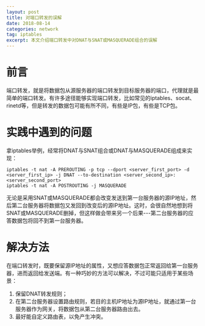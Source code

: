 ```yaml
---
layout: post
title: 对端口转发的误解
date: 2018-08-14
categories: network
tag: iptables
excerpt: 本文介绍端口转发中对DNAT与SNAT或MASQUERADE组合的误解
---
```


# 前言

端口转发，就是将数据包从源服务器的端口转发到目标服务器的端口，代理就是最简单的端口转发。有许多途径能够实现端口转发，比如常见的iptables、socat、rinetd等，但是转发的数据包可能有所不同，有些是IP包，有些是TCP包。

# 实践中遇到的问题

拿iptables举例，经常将DNAT与SNAT组合或DNAT与MASQUERADE组成来实现：
```
iptables -t nat -A PREROUTING -p tcp --dport <server_first_port> -d <server_first_ip> -j DNAT --to-destination <server_second_ip>:<server_second_port>
iptables -t nat -A POSTROUTING -j MASQUERADE
```
无论是采用SNAT或MASQUERADE都会改变发送到第一台服务器的源IP地址，然后第二台服务器将数据包又发回到改变后的源IP地址。这时，会很自然地想到将SNAT或MASQUERADE删掉，但这样做会带来另一个后果---第二台服务器的应答数据包将回不到第一台服务器。

# 解决方法

在端口转发时，既要保留源IP地址的属性，又想应答数据包正常返回给第一台服务器，进而返回给发送端。有一种巧妙的方法可以解决，不过可能只适用于某些场景：
1. 保留DNAT转发规则；
2. 在第二台服务器设置路由规则，若目的主机IP地址为源IP地址，就通过第一台服务器作为网关，将数据包从第二台服务器路由出去。
3. 最好能自定义路由表，以免产生冲突。